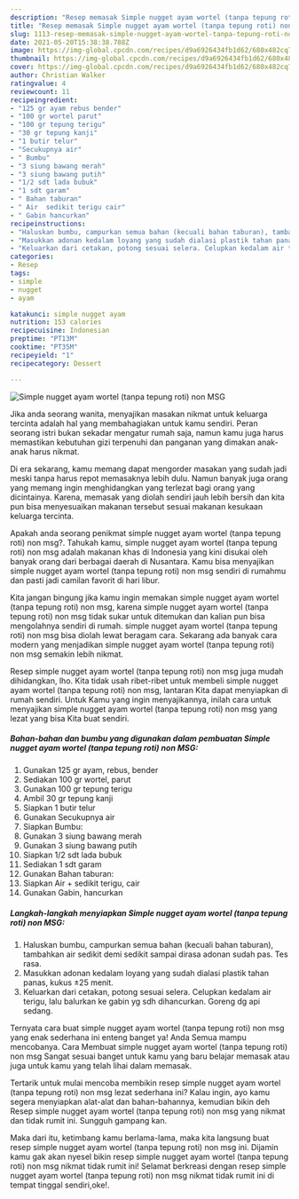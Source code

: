 ```yaml
---
description: "Resep memasak Simple nugget ayam wortel (tanpa tepung roti) non MSG yang nikmat Untuk Jualan"
title: "Resep memasak Simple nugget ayam wortel (tanpa tepung roti) non MSG yang nikmat Untuk Jualan"
slug: 1113-resep-memasak-simple-nugget-ayam-wortel-tanpa-tepung-roti-non-msg-yang-nikmat-untuk-jualan
date: 2021-05-20T15:38:38.788Z
image: https://img-global.cpcdn.com/recipes/d9a6926434fb1d62/680x482cq70/simple-nugget-ayam-wortel-tanpa-tepung-roti-non-msg-foto-resep-utama.jpg
thumbnail: https://img-global.cpcdn.com/recipes/d9a6926434fb1d62/680x482cq70/simple-nugget-ayam-wortel-tanpa-tepung-roti-non-msg-foto-resep-utama.jpg
cover: https://img-global.cpcdn.com/recipes/d9a6926434fb1d62/680x482cq70/simple-nugget-ayam-wortel-tanpa-tepung-roti-non-msg-foto-resep-utama.jpg
author: Christian Walker
ratingvalue: 4
reviewcount: 11
recipeingredient:
- "125 gr ayam rebus bender"
- "100 gr wortel parut"
- "100 gr tepung terigu"
- "30 gr tepung kanji"
- "1 butir telur"
- "Secukupnya air"
- " Bumbu"
- "3 siung bawang merah"
- "3 siung bawang putih"
- "1/2 sdt lada bubuk"
- "1 sdt garam"
- " Bahan taburan"
- " Air  sedikit terigu cair"
- " Gabin hancurkan"
recipeinstructions:
- "Haluskan bumbu, campurkan semua bahan (kecuali bahan taburan), tambahkan air sedikit demi sedikit sampai dirasa adonan sudah pas. Tes rasa."
- "Masukkan adonan kedalam loyang yang sudah dialasi plastik tahan panas, kukus ±25 menit."
- "Keluarkan dari cetakan, potong sesuai selera. Celupkan kedalam air terigu, lalu balurkan ke gabin yg sdh dihancurkan. Goreng dg api sedang."
categories:
- Resep
tags:
- simple
- nugget
- ayam

katakunci: simple nugget ayam 
nutrition: 153 calories
recipecuisine: Indonesian
preptime: "PT13M"
cooktime: "PT35M"
recipeyield: "1"
recipecategory: Dessert

---
```



![Simple nugget ayam wortel (tanpa tepung roti) non MSG](https://img-global.cpcdn.com/recipes/d9a6926434fb1d62/680x482cq70/simple-nugget-ayam-wortel-tanpa-tepung-roti-non-msg-foto-resep-utama.jpg)

Jika anda seorang wanita, menyajikan masakan nikmat untuk keluarga tercinta adalah hal yang membahagiakan untuk kamu sendiri. Peran seorang istri bukan sekadar mengatur rumah saja, namun kamu juga harus memastikan kebutuhan gizi terpenuhi dan panganan yang dimakan anak-anak harus nikmat.

Di era  sekarang, kamu memang dapat mengorder masakan yang sudah jadi meski tanpa harus repot memasaknya lebih dulu. Namun banyak juga orang yang memang ingin menghidangkan yang terlezat bagi orang yang dicintainya. Karena, memasak yang diolah sendiri jauh lebih bersih dan kita pun bisa menyesuaikan makanan tersebut sesuai makanan kesukaan keluarga tercinta. 



Apakah anda seorang penikmat simple nugget ayam wortel (tanpa tepung roti) non msg?. Tahukah kamu, simple nugget ayam wortel (tanpa tepung roti) non msg adalah makanan khas di Indonesia yang kini disukai oleh banyak orang dari berbagai daerah di Nusantara. Kamu bisa menyajikan simple nugget ayam wortel (tanpa tepung roti) non msg sendiri di rumahmu dan pasti jadi camilan favorit di hari libur.

Kita jangan bingung jika kamu ingin memakan simple nugget ayam wortel (tanpa tepung roti) non msg, karena simple nugget ayam wortel (tanpa tepung roti) non msg tidak sukar untuk ditemukan dan kalian pun bisa mengolahnya sendiri di rumah. simple nugget ayam wortel (tanpa tepung roti) non msg bisa diolah lewat beragam cara. Sekarang ada banyak cara modern yang menjadikan simple nugget ayam wortel (tanpa tepung roti) non msg semakin lebih nikmat.

Resep simple nugget ayam wortel (tanpa tepung roti) non msg juga mudah dihidangkan, lho. Kita tidak usah ribet-ribet untuk membeli simple nugget ayam wortel (tanpa tepung roti) non msg, lantaran Kita dapat menyiapkan di rumah sendiri. Untuk Kamu yang ingin menyajikannya, inilah cara untuk menyajikan simple nugget ayam wortel (tanpa tepung roti) non msg yang lezat yang bisa Kita buat sendiri.

<!--inarticleads1-->

##### Bahan-bahan dan bumbu yang digunakan dalam pembuatan Simple nugget ayam wortel (tanpa tepung roti) non MSG:

1. Gunakan 125 gr ayam, rebus, bender
1. Sediakan 100 gr wortel, parut
1. Gunakan 100 gr tepung terigu
1. Ambil 30 gr tepung kanji
1. Siapkan 1 butir telur
1. Gunakan Secukupnya air
1. Siapkan  Bumbu:
1. Gunakan 3 siung bawang merah
1. Gunakan 3 siung bawang putih
1. Siapkan 1/2 sdt lada bubuk
1. Sediakan 1 sdt garam
1. Gunakan  Bahan taburan:
1. Siapkan  Air + sedikit terigu, cair
1. Gunakan  Gabin, hancurkan




<!--inarticleads2-->

##### Langkah-langkah menyiapkan Simple nugget ayam wortel (tanpa tepung roti) non MSG:

1. Haluskan bumbu, campurkan semua bahan (kecuali bahan taburan), tambahkan air sedikit demi sedikit sampai dirasa adonan sudah pas. Tes rasa.
1. Masukkan adonan kedalam loyang yang sudah dialasi plastik tahan panas, kukus ±25 menit.
1. Keluarkan dari cetakan, potong sesuai selera. Celupkan kedalam air terigu, lalu balurkan ke gabin yg sdh dihancurkan. Goreng dg api sedang.




Ternyata cara buat simple nugget ayam wortel (tanpa tepung roti) non msg yang enak sederhana ini enteng banget ya! Anda Semua mampu mencobanya. Cara Membuat simple nugget ayam wortel (tanpa tepung roti) non msg Sangat sesuai banget untuk kamu yang baru belajar memasak atau juga untuk kamu yang telah lihai dalam memasak.

Tertarik untuk mulai mencoba membikin resep simple nugget ayam wortel (tanpa tepung roti) non msg lezat sederhana ini? Kalau ingin, ayo kamu segera menyiapkan alat-alat dan bahan-bahannya, kemudian bikin deh Resep simple nugget ayam wortel (tanpa tepung roti) non msg yang nikmat dan tidak rumit ini. Sungguh gampang kan. 

Maka dari itu, ketimbang kamu berlama-lama, maka kita langsung buat resep simple nugget ayam wortel (tanpa tepung roti) non msg ini. Dijamin kamu gak akan nyesel bikin resep simple nugget ayam wortel (tanpa tepung roti) non msg nikmat tidak rumit ini! Selamat berkreasi dengan resep simple nugget ayam wortel (tanpa tepung roti) non msg nikmat tidak rumit ini di tempat tinggal sendiri,oke!.

